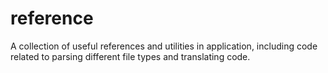 # reference
A collection of useful references and utilities in application, including code related to parsing different file types and translating code.
